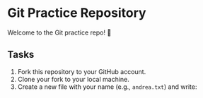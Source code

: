 # Git Practice Repository  

Welcome to the Git practice repo! 🎉  

## Tasks  
1. Fork this repository to your GitHub account.  
2. Clone your fork to your local machine.  
3. Create a new file with your name (e.g., `andrea.txt`) and write:  
